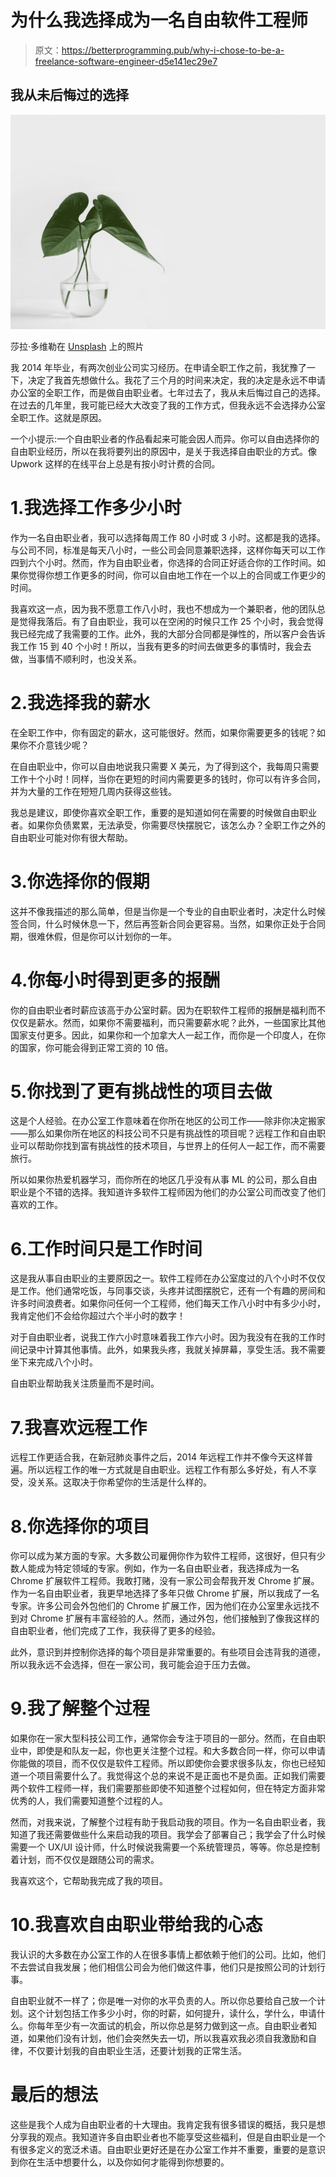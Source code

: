 # 为什么我选择成为一名自由软件工程师

> 原文：<https://betterprogramming.pub/why-i-chose-to-be-a-freelance-software-engineer-d5e141ec29e7>

## 我从未后悔过的选择

![](img/050596fadb4d25d257fe078e0c4f2d40.png)

莎拉·多维勒在 [Unsplash](https://unsplash.com?utm_source=medium&utm_medium=referral) 上的照片

我 2014 年毕业，有两次创业公司实习经历。在申请全职工作之前，我犹豫了一下，决定了我首先想做什么。我花了三个月的时间来决定，我的决定是永远不申请办公室的全职工作，而是做自由职业者。七年过去了，我从未后悔过自己的选择。在过去的几年里，我可能已经大大改变了我的工作方式，但我永远不会选择办公室全职工作。这就是原因。

一个小提示:一个自由职业者的作品看起来可能会因人而异。你可以自由选择你的自由职业经历，所以在我将要列出的原因中，是关于我选择自由职业的方式。像 Upwork 这样的在线平台上总是有按小时计费的合同。

# 1.我选择工作多少小时

作为一名自由职业者，我可以选择每周工作 80 小时或 3 小时。这都是我的选择。与公司不同，标准是每天八小时，一些公司会同意兼职选择，这样你每天可以工作四到六个小时。然而，作为自由职业者，你选择的合同正好适合你的工作时间。如果你觉得你想工作更多的时间，你可以自由地工作在一个以上的合同或工作更少的时间。

我喜欢这一点，因为我不愿意工作八小时，我也不想成为一个兼职者，他的团队总是觉得我落后。有了自由职业，我可以在空闲的时候只工作 25 个小时，我会觉得我已经完成了我需要的工作。此外，我的大部分合同都是弹性的，所以客户会告诉我工作 15 到 40 个小时！所以，当我有更多的时间去做更多的事情时，我会去做，当事情不顺利时，也没关系。

# 2.我选择我的薪水

在全职工作中，你有固定的薪水，这可能很好。然而，如果你需要更多的钱呢？如果你不介意钱少呢？

在自由职业中，你可以自由地说我只需要 X 美元，为了得到这个，我每周只需要工作十个小时！同样，当你在更短的时间内需要更多的钱时，你可以有许多合同，并为大量的工作在短短几周内获得这些钱。

我总是建议，即使你喜欢全职工作，重要的是知道如何在需要的时候做自由职业者。如果你负债累累，无法承受，你需要尽快摆脱它，该怎么办？全职工作之外的自由职业可能对你有很大帮助。

# 3.你选择你的假期

这并不像我描述的那么简单，但是当你是一个专业的自由职业者时，决定什么时候签合同，什么时候休息一下，然后再签新合同会更容易。当然，如果你正处于合同期，很难休假，但是你可以计划你的一年。

# 4.你每小时得到更多的报酬

你的自由职业者时薪应该高于办公室时薪。因为在职软件工程师的报酬是福利而不仅仅是薪水。然而，如果你不需要福利，而只需要薪水呢？此外，一些国家比其他国家支付更多。因此，如果你和一个加拿大人一起工作，而你是一个印度人，在你的国家，你可能会得到正常工资的 10 倍。

# 5.你找到了更有挑战性的项目去做

这是个人经验。在办公室工作意味着在你所在地区的公司工作——除非你决定搬家——那么如果你所在地区的科技公司不只是有挑战性的项目呢？远程工作和自由职业可以帮助你找到富有挑战性的技术项目，与世界上的任何人一起工作，而不需要旅行。

所以如果你热爱机器学习，而你所在的地区几乎没有从事 ML 的公司，那么自由职业是个不错的选择。我知道许多软件工程师因为他们的办公室公司而改变了他们喜欢的工作。

# 6.工作时间只是工作时间

这是我从事自由职业的主要原因之一。软件工程师在办公室度过的八个小时不仅仅是工作。他们通常吃饭，与同事交谈，头疼并试图摆脱它，还有一个有趣的房间和许多时间浪费者。如果你问任何一个工程师，他们每天工作八小时中有多少小时，我肯定他们不会给你超过六个半小时的数字！

对于自由职业者，说我工作六小时意味着我工作六小时。因为我没有在我的工作时间记录中计算其他事情。此外，如果我头疼，我就关掉屏幕，享受生活。我不需要坐下来完成八个小时。

自由职业帮助我关注质量而不是时间。

# 7.我喜欢远程工作

远程工作更适合我，在新冠肺炎事件之后，2014 年远程工作并不像今天这样普遍。所以远程工作的唯一方式就是自由职业。远程工作有那么多好处，有人不享受，没关系。这取决于你希望你的生活是什么样的。

# 8.你选择你的项目

你可以成为某方面的专家。大多数公司雇佣你作为软件工程师，这很好，但只有少数人能成为特定领域的专家。例如，作为一名自由职业者，我选择成为一名 Chrome 扩展软件工程师。我敢打赌，没有一家公司会帮我开发 Chrome 扩展。作为一名自由职业者，我更早地选择了多年只做 Chrome 扩展，所以我成了一名专家。许多公司会外包他们的 Chrome 扩展工作，因为他们在办公室里永远找不到对 Chrome 扩展有丰富经验的人。然而，通过外包，他们接触到了像我这样的自由职业者，他们完成了工作，我获得了更多的经验。

此外，意识到并控制你选择的每个项目是非常重要的。有些项目会违背我的道德，所以我永远不会选择，但在一家公司，我可能会迫于压力去做。

# 9.我了解整个过程

如果你在一家大型科技公司工作，通常你会专注于项目的一部分。然而，在自由职业中，即使是和队友一起，你也更关注整个过程。和大多数合同一样，你可以申请你能做的项目，而不仅仅是软件工程师。所以即使你会要求很多队友，你也已经知道一个项目需要什么了。我觉得这个总的来说不是正面也不是负面。正如我们需要两个软件工程师一样，我们需要那些即使不知道整个过程如何，但在特定方面非常优秀的人，我们需要知道整个过程的人。

然而，对我来说，了解整个过程有助于我启动我的项目。作为一名自由职业者，我知道了我还需要做些什么来启动我的项目。我学会了部署自己；我学会了什么时候需要一个 UX/UI 设计师，什么时候说我需要一个系统管理员，等等。你总是控制着计划，而不仅仅是跟随公司的需求。

我喜欢这个，它帮助我完成了我的项目。

# 10.我喜欢自由职业带给我的心态

我认识的大多数在办公室工作的人在很多事情上都依赖于他们的公司。比如，他们不去尝试自我发展；他们相信公司会为他们做这件事，他们只是按照公司的计划行事。

自由职业就不一样了；你是唯一对你的水平负责的人。所以你总要给自己放一个计划。这个计划包括工作多少小时，你的时薪，如何提升，读什么，学什么，申请什么。你每年至少有一次面试的机会，所以你总是努力做到这一点。自由职业者知道，如果他们没有计划，他们会突然失去一切，所以我喜欢我必须自我激励和自律，不仅要计划我的自由职业生活，还要计划我的正常生活。

# 最后的想法

这些是我个人成为自由职业者的十大理由。我肯定我有很多错误的概括，我只是想分享我的观点。我知道许多自由职业者也不能享受这些福利，但是自由职业是一个有很多定义的宽泛术语。自由职业更好还是在办公室工作并不重要，重要的是意识到你在生活中想要什么，以及你如何才能得到你想要的。